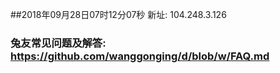 ##2018年09月28日07时12分07秒 新址: 104.248.3.126
### 兔友常见问题及解答: https://github.com/wanggonging/d/blob/w/FAQ.md
